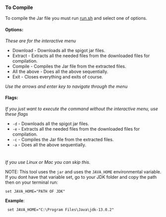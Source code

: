 ### To Compile
To compile the Jar file you must run [run.sh](run.sh) and select one of  options.

#### Options:
*These are for the interactive menu*
* Download - Downloads all the spigot jar files.
* Extract - Extracts all the needed files from the downloaded files for compilation.
* Compile - Compiles the Jar file from the extracted files.
* All the above - Does all the above sequentially.
* Exit - Closes everything and exits of course.

*Use the arrows and enter key to navigate through the menu*

#### Flags:
*If you just want to execute the command without the interactive menu, use these flags*
* `-d` - Downloads all the spigot jar files.
* `-e` - Extracts all the needed files from the downloaded files for compilation.
* `-c` - Compiles the Jar file from the extracted files.
* `-a` - Does all the above sequentially.

#

*If you use Linux or  Mac you can skip this.*

NOTE: This tool uses the `jar` and uses the `JAVA_HOME` environmental variable.
If you dont have that variable set, go to your JDK folder and copy the path then on your terminal run:
```shell script
set JAVA_HOME="PATH OF JDK"
```
**Example**: 
```shell script
 set JAVA_HOME="C:\Program Files\Java\jdk-13.0.2"
 ```